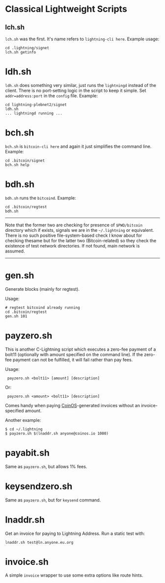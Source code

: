 # Classical Lightweight Scripts

## lch.sh

`lch.sh` was the first. It's name refers to `lightning-cli here`.
Example usage:

    cd .lightning/signet
    lch.sh getinfo


# ldh.sh

`ldh.sh` does something very similar, just runs the `lightningd`
instead of the client. There is no port-setting logic in the script
to keep it simple. Set `addr=address:port` in the `config` file.
Example:

    cd lightning-plebnet2/signet
    ldh.sh
    ... lightningd running ...


# bch.sh

`bch.sh` is `bitcoin-cli here` and again it just simplifies the command
line. Example:

    cd .bitcoin/signet
    bch.sh help


# bdh.sh

`bdh.sh` runs the `bitcoind`. Example:

    cd .bitcoin/regtest
    bdh.sh


-----

Note that the former two are checking for presence of `$PWD/bitcoin`
directory which if exists, signals we are in the `~/.lightning` or
equivalent. There is no such positive file-system-based check I know
about for checking thesame but for the latter two (Bitcoin-related)
so they check the existence of test network directories. If not found,
main network is assumed.

-----

# gen.sh

Generate blocks (mainly for regtest).

Usage:

    # regtest bitcoind already running
    cd .bitcoin/regtest
    gen.sh 101


# payzero.sh

This is another C-Lightning script which executes a zero-fee payment
of a bolt11 (optionally with amount specified on the command line).
If the zero-fee payment can not be fulfilled, it will fail rather than
pay fees.

Usage:

     payzero.sh <bolt11> [amount] [description]

Or:

     payzero.sh <amount> <bolt11> [description]

Comes handy when paying [CoinOS](https://coinos.io/)-generated
invoices without an invoice-specified amount.

Another example:

    $ cd ~/.lightning
    $ payzero.sh $(lnaddr.sh anyone@coinos.io 1000)


# payabit.sh

Same as `payzero.sh`, but allows 1% fees.


# keysendzero.sh

Same as `payzero.sh`, but for `keysend` command.


# lnaddr.sh

Get an invoice for paying to Lightning Address.
Run a static test with:

    lnaddr.sh test@ln.anyone.eu.org


# invoice.sh

A simple `invoice` wrapper to use some extra options
like route hints.
